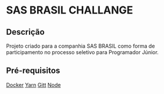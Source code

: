 <h1>SAS BRASIL CHALLANGE</h1>

<h2>Descrição</h2>
<p>Projeto criado para a companhia SAS BRASIL como forma de participamento no processo seletivo para Programador Júnior.</p>


<h2>Pré-requisitos</h2>
<a href="https://www.docker.com/products/docker-desktop">Docker</a>
<a href="https://classic.yarnpkg.com/en/docs/install/#mac-stable">Yarn</a>
<a href="https://git-scm.com/downloads">Gitt</a>
<a href="https://nodejs.org/en/download/">Node</a>
